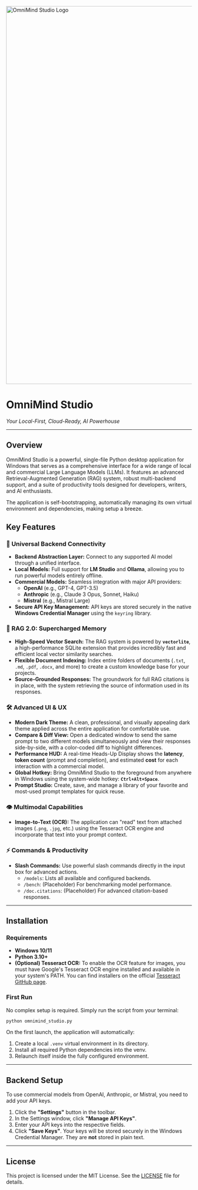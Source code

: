 <img width="1024" height="1024" alt="OmniMind Studio Logo" src="https://github.com/user-attachments/assets/46d3536b-f7f3-424a-b4db-b4d82d30b23c" />

# OmniMind Studio

*Your Local-First, Cloud-Ready, AI Powerhouse*

---

## Overview

OmniMind Studio is a powerful, single-file Python desktop application for Windows that serves as a comprehensive interface for a wide range of local and commercial Large Language Models (LLMs). It features an advanced Retrieval-Augmented Generation (RAG) system, robust multi-backend support, and a suite of productivity tools designed for developers, writers, and AI enthusiasts.

The application is self-bootstrapping, automatically managing its own virtual environment and dependencies, making setup a breeze.

## Key Features

### 🔌 Universal Backend Connectivity

*   **Backend Abstraction Layer:** Connect to any supported AI model through a unified interface.
*   **Local Models:** Full support for **LM Studio** and **Ollama**, allowing you to run powerful models entirely offline.
*   **Commercial Models:** Seamless integration with major API providers:
    *   **OpenAI** (e.g., GPT-4, GPT-3.5)
    *   **Anthropic** (e.g., Claude 3 Opus, Sonnet, Haiku)
    *   **Mistral** (e.g., Mistral Large)
*   **Secure API Key Management:** API keys are stored securely in the native **Windows Credential Manager** using the `keyring` library.

### 🧠 RAG 2.0: Supercharged Memory

*   **High-Speed Vector Search:** The RAG system is powered by **`vectorlite`**, a high-performance SQLite extension that provides incredibly fast and efficient local vector similarity searches.
*   **Flexible Document Indexing:** Index entire folders of documents (`.txt`, `.md`, `.pdf`, `.docx`, and more) to create a custom knowledge base for your projects.
*   **Source-Grounded Responses:** The groundwork for full RAG citations is in place, with the system retrieving the source of information used in its responses.

### 🛠️ Advanced UI & UX

*   **Modern Dark Theme:** A clean, professional, and visually appealing dark theme applied across the entire application for comfortable use.
*   **Compare & Diff View:** Open a dedicated window to send the same prompt to two different models simultaneously and view their responses side-by-side, with a color-coded diff to highlight differences.
*   **Performance HUD:** A real-time Heads-Up Display shows the **latency**, **token count** (prompt and completion), and estimated **cost** for each interaction with a commercial model.
*   **Global Hotkey:** Bring OmniMind Studio to the foreground from anywhere in Windows using the system-wide hotkey: **`Ctrl+Alt+Space`**.
*   **Prompt Studio:** Create, save, and manage a library of your favorite and most-used prompt templates for quick reuse.

### 👁️ Multimodal Capabilities

*   **Image-to-Text (OCR):** The application can "read" text from attached images (`.png`, `.jpg`, etc.) using the Tesseract OCR engine and incorporate that text into your prompt context.

### ⚡ Commands & Productivity

*   **Slash Commands:** Use powerful slash commands directly in the input box for advanced actions.
    *   `/models`: Lists all available and configured backends.
    *   `/bench`: (Placeholder) For benchmarking model performance.
    *   `/doc.citations`: (Placeholder) For advanced citation-based responses.

---

## Installation

### Requirements

*   **Windows 10/11**
*   **Python 3.10+**
*   **(Optional) Tesseract OCR:** To enable the OCR feature for images, you must have Google's Tesseract OCR engine installed and available in your system's PATH. You can find installers on the official [Tesseract GitHub page](https://github.com/tesseract-ocr/tessdoc).

### First Run

No complex setup is required. Simply run the script from your terminal:

```bash
python omnimind_studio.py
```

On the first launch, the application will automatically:
1.  Create a local `.venv` virtual environment in its directory.
2.  Install all required Python dependencies into the venv.
3.  Relaunch itself inside the fully configured environment.

---

## Backend Setup

To use commercial models from OpenAI, Anthropic, or Mistral, you need to add your API keys.

1.  Click the **"Settings"** button in the toolbar.
2.  In the Settings window, click **"Manage API Keys"**.
3.  Enter your API keys into the respective fields.
4.  Click **"Save Keys"**. Your keys will be stored securely in the Windows Credential Manager. They are **not** stored in plain text.

---

## License

This project is licensed under the MIT License. See the [LICENSE](LICENSE) file for details.
